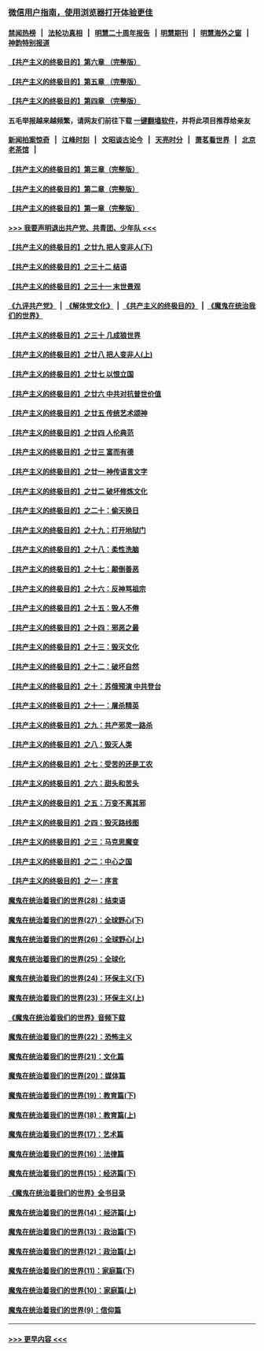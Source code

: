 ### [微信用户指南，使用浏览器打开体验更佳](https://github.com/gfw-breaker/banned-news1/blob/master/indexes/wechat-guide.md?t=0)
#### [禁闻热榜](热点新闻.md?t=0)  &nbsp;&nbsp;|&nbsp;&nbsp; [法轮功真相](https://github.com/gfw-breaker/truth/blob/master/README.md?t=0) &nbsp;&nbsp;|&nbsp;&nbsp; [明慧二十周年报告](https://github.com/gfw-breaker/mh-reports/blob/master/README.md?t=0) &nbsp;&nbsp;|&nbsp;&nbsp;[明慧期刊](https://github.com/gfw-breaker/mh-qikan) &nbsp;&nbsp;|&nbsp;&nbsp; [明慧海外之窗](https://github.com/gfw-breaker/mh-news/blob/master/README.md?t=0) &nbsp;&nbsp;|&nbsp;&nbsp; [神韵特别报道](https://github.com/gfw-breaker/mh-news/blob/master/shenyun.md?t=0)
#### [【共产主义的终极目的】第六章 （完整版）](../pages/nsc422/n11428913.md?t=02151344) 
#### [【共产主义的终极目的】第五章 （完整版）](../pages/nsc422/n11428912.md?t=02151344) 
#### [【共产主义的终极目的】第四章 （完整版）](../pages/nsc422/n11428907.md?t=02151344) 
#### 五毛举报越来越频繁，请网友们前往下载 [一键翻墙软件](https://github.com/gfw-breaker/ssr-accounts)，并将此项目推荐给亲友
#### [新闻拍案惊奇](https://github.com/gfw-breaker/banned-news1/blob/master/pages/link4.md) &nbsp;&nbsp;|&nbsp;&nbsp; [江峰时刻](https://github.com/gfw-breaker/banned-news1/blob/master/pages/link4.md) &nbsp;&nbsp;|&nbsp;&nbsp; [文昭谈古论今](https://github.com/gfw-breaker/banned-news1/blob/master/pages/link4.md) &nbsp;&nbsp;|&nbsp;&nbsp; [天亮时分](https://github.com/gfw-breaker/banned-news1/blob/master/pages/link4.md) &nbsp;&nbsp;|&nbsp;&nbsp; [萧茗看世界](https://github.com/gfw-breaker/banned-news1/blob/master/pages/link4.md) &nbsp;&nbsp;|&nbsp;&nbsp; [北京老茶馆](https://github.com/gfw-breaker/banned-news1/blob/master/pages/link4.md) &nbsp;&nbsp;|&nbsp;&nbsp; 
#### [【共产主义的终极目的】第三章（完整版）](../pages/nsc422/n11428848.md?t=02151344) 
#### [【共产主义的终极目的】第二章（完整版）](../pages/nsc422/n11428831.md?t=02151344) 
#### [【共产主义的终极目的】第一章（完整版）](../pages/nsc422/n11417651.md?t=02151344) 
#### [>>> 我要声明退出共产党、共青团、少年队 <<<](https://github.com/begood0513/goodnews/blob/master/quit/letter.md) 
#### [【共产主义的终极目的】之廿九 把人变非人(下)](../pages/nsc422/n11344140.md?t=02151344) 
#### [【共产主义的终极目的】之三十二 结语](../pages/nsc422/n11360535.md?t=02151344) 
#### [【共产主义的终极目的】之三十一 末世景观](../pages/nsc422/n11351129.md?t=02151344) 
#### [《九评共产党》](https://github.com/begood0513/9ping.md/blob/master/README.md) &nbsp;|&nbsp; [《解体党文化》](../../../../jtdwh.md/blob/master/README.md)  &nbsp;|&nbsp; [《共产主义的终极目的》](../../../../gczydzjmd.md/blob/master/README.md) &nbsp;|&nbsp; [《魔鬼在统治我们的世界》](../../../../mgztzwmdsj.md/blob/master/README.md) 
#### [【共产主义的终极目的】之三十 几成狼世界](../pages/nsc422/n11348280.md?t=02151344) 
#### [【共产主义的终极目的】之廿八 把人变非人(上)](../pages/nsc422/n11340492.md?t=02151344) 
#### [【共产主义的终极目的】之廿七 以恨立国](../pages/nsc422/n11336944.md?t=02151344) 
#### [【共产主义的终极目的】之廿六 中共对抗普世价值](../pages/nsc422/n11324785.md?t=02151344) 
#### [【共产主义的终极目的】之廿五 传统艺术颂神](../pages/nsc422/n11296396.md?t=02151344) 
#### [【共产主义的终极目的】之廿四 人伦典范](../pages/nsc422/n11296397.md?t=02151344) 
#### [【共产主义的终极目的】之廿三 富而有德](../pages/nsc422/n11283598.md?t=02151344) 
#### [【共产主义的终极目的】之廿一 神传语言文字](../pages/nsc422/n11263265.md?t=02151344) 
#### [【共产主义的终极目的】之廿二 破坏修炼文化](../pages/nsc422/n11245728.md?t=02151344) 
#### [【共产主义的终极目的】之二十：偷天换日](../pages/nsc422/n11238846.md?t=02151344) 
#### [【共产主义的终极目的】之十九：打开地狱门](../pages/nsc422/n11206376.md?t=02151344) 
#### [【共产主义的终极目的】之十八：柔性洗脑](../pages/nsc422/n11199994.md?t=02151344) 
#### [【共产主义的终极目的】之十七：颠倒善恶](../pages/nsc422/n11179782.md?t=02151344) 
#### [【共产主义的终极目的】之十六：反神骂祖宗](../pages/nsc422/n11166798.md?t=02151344) 
#### [【共产主义的终极目的】之十五：毁人不倦](../pages/nsc422/n11166792.md?t=02151344) 
#### [【共产主义的终极目的】之十四：邪恶之最](../pages/nsc422/n11150249.md?t=02151344) 
#### [【共产主义的终极目的】之十三：毁灭文化](../pages/nsc422/n11135227.md?t=02151344) 
#### [【共产主义的终极目的】之十二：破坏自然](../pages/nsc422/n11135214.md?t=02151344) 
#### [【共产主义的终极目的】之十：苏俄预演 中共登台](../pages/nsc422/n11118424.md?t=02151344) 
#### [【共产主义的终极目的】之十一：屠杀精英](../pages/nsc422/n11118442.md?t=02151344) 
#### [【共产主义的终极目的】之九：共产邪灵一路杀](../pages/nsc422/n11114139.md?t=02151344) 
#### [【共产主义的终极目的】之八：毁灭人类](../pages/nsc422/n11108503.md?t=02151344) 
#### [【共产主义的终极目的】之七：受苦的还是工农](../pages/nsc422/n11101809.md?t=02151344) 
#### [【共产主义的终极目的】之六：甜头和苦头](../pages/nsc422/n11096971.md?t=02151344) 
#### [【共产主义的终极目的】之五：万变不离其邪](../pages/nsc422/n11091285.md?t=02151344) 
#### [【共产主义的终极目的】之四：毁灭路线图](../pages/nsc422/n11086284.md?t=02151344) 
#### [【共产主义的终极目的】之三：马克思魔变](../pages/nsc422/n11061941.md?t=02151344) 
#### [【共产主义的终极目的】之二：中心之国](../pages/nsc422/n11047728.md?t=02151344) 
#### [【共产主义的终极目的】之一：序言](../pages/nsc422/n11086077.md?t=02151344) 
#### [魔鬼在统治着我们的世界(28)：结束语](../pages/nsc422/n10936246.md?t=02151344) 
#### [魔鬼在统治着我们的世界(27)：全球野心(下)](../pages/nsc422/n10928319.md?t=02151344) 
#### [魔鬼在统治着我们的世界(26)：全球野心(上)](../pages/nsc422/n10900318.md?t=02151344) 
#### [魔鬼在统治着我们的世界(25)：全球化](../pages/nsc422/n10788205.md?t=02151344) 
#### [魔鬼在统治着我们的世界(24)：环保主义(下)](../pages/nsc422/n10695307.md?t=02151344) 
#### [魔鬼在统治着我们的世界(23)：环保主义(上)](../pages/nsc422/n10688613.md?t=02151344) 
#### [《魔鬼在统治着我们的世界》音频下载](../pages/nsc422/n10635553.md?t=02151344) 
#### [魔鬼在统治着我们的世界(22)：恐怖主义](../pages/nsc422/n10614727.md?t=02151344) 
#### [魔鬼在统治着我们的世界(21)：文化篇](../pages/nsc422/n10597706.md?t=02151344) 
#### [魔鬼在统治着我们的世界(20)：媒体篇](../pages/nsc422/n10586579.md?t=02151344) 
#### [魔鬼在统治着我们的世界(19)：教育篇(下)](../pages/nsc422/n10564808.md?t=02151344) 
#### [魔鬼在统治着我们的世界(18)：教育篇(上)](../pages/nsc422/n10526970.md?t=02151344) 
#### [魔鬼在统治着我们的世界(17)：艺术篇](../pages/nsc422/n10499093.md?t=02151344) 
#### [魔鬼在统治着我们的世界(16)：法律篇](../pages/nsc422/n10485969.md?t=02151344) 
#### [魔鬼在统治着我们的世界(15)：经济篇(下)](../pages/nsc422/n10469975.md?t=02151344) 
#### [《魔鬼在统治着我们的世界》全书目录](../pages/nsc422/n10464261.md?t=02151344) 
#### [魔鬼在统治着我们的世界(14)：经济篇(上)](../pages/nsc422/n10457370.md?t=02151344) 
#### [魔鬼在统治着我们的世界(13)：政治篇(下)](../pages/nsc422/n10448270.md?t=02151344) 
#### [魔鬼在统治着我们的世界(12)：政治篇(上)](../pages/nsc422/n10444576.md?t=02151344) 
#### [魔鬼在统治着我们的世界(11)：家庭篇(下)](../pages/nsc422/n10440961.md?t=02151344) 
#### [魔鬼在统治着我们的世界(10)：家庭篇(上)](../pages/nsc422/n10435448.md?t=02151344) 
#### [魔鬼在统治着我们的世界(9)：信仰篇](../pages/nsc422/n10432159.md?t=02151344) 

----
#### [ >>> 更早内容 <<< ](../indexes/nsc422-earlier.md)
